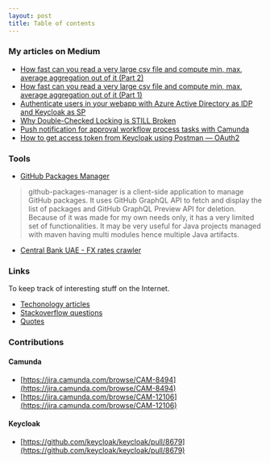 ```yaml
---
layout: post
title: Table of contents
---
```


### My articles on Medium

- [How fast can you read a very large csv file and compute min, max, average aggregation out of it (Part 2)](https://paulbares.medium.com/how-fast-can-you-read-a-large-csv-file-and-compute-min-max-average-aggregation-out-of-it-part-2-4fbf17d4fa48?sk=4474c40d7704b9c131a97a97a0a1f420)
- [How fast can you read a very large csv file and compute min, max, average aggregation out of it (Part 1)](https://paulbares.medium.com/how-fast-can-you-read-a-large-csv-file-and-compute-min-max-average-aggregation-out-of-it-part-1-289b0b9b99cf?sk=16c325ab70f029ec37bbd7e23351689e)
- [Authenticate users in your webapp with Azure Active Directory as IDP and Keycloak as SP](https://paulbares.medium.com/authenticate-users-in-your-webapp-with-azure-active-directory-as-idp-and-keycloak-as-sp-c4d06602ece3)
- [Why Double-Checked Locking is STILL Broken](https://medium.com/@bares.paul/why-double-checked-locking-is-still-broken-a70f0726c92d?source=friends_link&sk=c7413f7aea9eee07a47aec42a2ee3255)
- [Push notification for approval workflow process tasks with Camunda](https://medium.com/@bares.paul/push-notification-for-approval-workflow-process-tasks-with-camunda-f796ce15f541?source=friends_link&sk=baec46abdaec084e917d086a46021c11)
- [How to get access token from Keycloak using Postman — OAuth2](https://paulbares.medium.com/quick-tip-oauth2-with-keycloak-and-postman-cc7211b693a5)

### Tools
- [GitHub Packages Manager](https://paulbares.github.io/github-packages-manager/) 

> github-packages-manager is a client-side application to manage GitHub packages. It uses GitHub GraphQL API to fetch and display the list of packages and GitHub GraphQL Preview API for deletion. Because of it was made for my own needs only, it has a very limited set of functionalities.
> It may be very useful for Java projects managed with maven having multi modules hence multiple Java artifacts.

- [Central Bank UAE - FX rates crawler](https://github.com/paulbares/centralbank-ae-fx-rates)
 
### Links

To keep track of interesting stuff on the Internet.

- [Techonology articles](articles.md)
- [Stackoverflow questions](https://github.com/paulbares/notes/blob/master/STACKOVERFLOW.md)
- [Quotes](https://github.com/paulbares/notes/blob/master/QUOTES.md)

### Contributions

#### Camunda

 - [https://jira.camunda.com/browse/CAM-8494](https://jira.camunda.com/browse/CAM-8494)
 - [https://jira.camunda.com/browse/CAM-12106](https://jira.camunda.com/browse/CAM-12106)

#### Keycloak
- [https://github.com/keycloak/keycloak/pull/8679](https://github.com/keycloak/keycloak/pull/8679)
